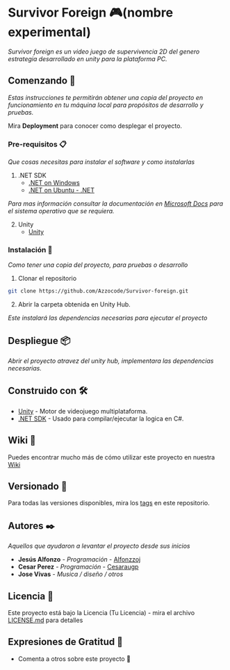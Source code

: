 # Survivor Foreign 🎮(nombre experimental)

_Survivor foreign es un video juego de supervivencia 2D del genero estrategia desarrollado en unity para la plataforma PC._

## Comenzando 🚀

_Estas instrucciones te permitirán obtener una copia del proyecto en funcionamiento en tu máquina local para propósitos de desarrollo y pruebas._

Mira **Deployment** para conocer como desplegar el proyecto.


### Pre-requisitos 📋

_Que cosas necesitas para instalar el software y como instalarlas_

 1. .NET SDK
	* [.NET on Windows ](https://docs.microsoft.com/en-us/dotnet/core/install/windows?tabs=net50)
	* [.NET on Ubuntu - .NET ](https://docs.microsoft.com/en-us/dotnet/core/install/linux-ubuntu)
	
_Para mas información consultar la documentación en [ Microsoft Docs](https://docs.microsoft.com/en-us/dotnet/core/install/) para el sistema operativo que se requiera._

2. Unity 
	* [Unity](https://unity3d.com/es/get-unity/download)

### Instalación 🔧

_Como tener una copia del proyecto, para pruebas o desarrollo_

1. Clonar el repositorio

```bash
git clone https://github.com/Azzocode/Survivor-foreign.git
```
2. Abrir la carpeta obtenida en Unity Hub. 

_Este instalará las dependencias necesarias para ejecutar el proyecto_


## Despliegue 📦

_Abrir el proyecto atravez del unity hub, implementara las dependencias necesarias._

## Construido con 🛠️


* [Unity](https://store.unity.com/es) - Motor de videojuego multiplataforma.
* [.NET SDK](https://docs.microsoft.com/en-us/dotnet/core/install/) - Usado para compilar/ejecutar la logica en C#.


## Wiki 📖

Puedes encontrar mucho más de cómo utilizar este proyecto en nuestra [Wiki](https://github.com/tu/proyecto/wiki)

## Versionado 📌

Para todas las versiones disponibles, mira los [tags](https://github.com/Azzocode/Survivor-foreign/tags) en este repositorio.

## Autores ✒️

_Aquellos que ayudaron a levantar el proyecto desde sus inicios_

* **Jesús Alfonzo** - *Programación* - [Alfonzzoj](https://github.com/Alfonzzoj)
* **Cesar Perez**   - *Programación* - [Cesaraugp](https://github.com/Cesaraugp)
* **Jose Vivas**    - *Musica / diseño / otros* 

## Licencia 📄

Este proyecto está bajo la Licencia (Tu Licencia) - mira el archivo [LICENSE.md](LICENSE.md) para detalles

## Expresiones de Gratitud 🎁

* Comenta a otros sobre este proyecto 📢
